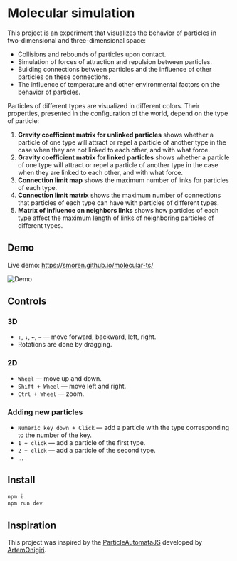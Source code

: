 # Molecular simulation

This project is an experiment that visualizes the behavior of particles
in two-dimensional and three-dimensional space:

* Collisions and rebounds of particles upon contact.
* Simulation of forces of attraction and repulsion between particles.
* Building connections between particles and the influence of other particles on these connections.
* The influence of temperature and other environmental factors on the behavior of particles.

Particles of different types are visualized in different colors. Their properties, presented in the configuration of the world, depend on the type of particle:

1. **Gravity coefficient matrix for unlinked particles** shows whether a particle of one type will attract or repel a particle of another type in the case when they are not linked to each other, and with what force.
2. **Gravity coefficient matrix for linked particles** shows whether a particle of one type will attract or repel a particle of another type in the case when they are linked to each other, and with what force.
3. **Connection limit map** shows the maximum number of links for particles of each type.
4. **Connection limit matrix** shows the maximum number of connections that particles of each type can have with particles of different types.
5. **Matrix of influence on neighbors links** shows how particles of each type affect the maximum length of links of neighboring particles of different types.

## Demo

Live demo: https://smoren.github.io/molecular-ts/

![Demo](docs/demo.gif)

## Controls
### 3D
* `↑`, `↓`, `←`, `→` — move forward, backward, left, right.
* Rotations are done by dragging.

### 2D
* `Wheel` — move up and down.
* `Shift + Wheel` — move left and right.
* `Ctrl + Wheel` — zoom.

### Adding new particles
* `Numeric key down + Click` — add a particle with the type corresponding to the number of the key.
* `1 + click` — add a particle of the first type.
* `2 + click` — add a particle of the second type.
* ...

## Install

```bash
npm i
npm run dev
```

## Inspiration

This project was inspired by the [ParticleAutomataJS](https://github.com/artemonigiri/ParticleAutomataJS) 
developed by [ArtemOnigiri](https://github.com/artemonigiri).
